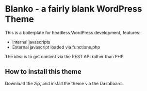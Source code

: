 Blanko - a fairly blank WordPress Theme
=======================================

This is a boilerplate for headless WordPress development, features:

* Internal javascripts
* External javascript loaded via functions.php

The idea is to get content via the REST API rather than PHP.

## How to install this theme

Download the zip, and install the theme via the Dashboard.